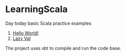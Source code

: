 # LearningScala
Day today basic Scala practice examples


1. [Hello World!](https://github.com/GaurG/LearningScala/blob/master/learningscala/src/main/scala/com/example/study/basics/HelloWorld.scala)
2. [Lazy Val](https://github.com/GaurG/LearningScala/blob/master/learningscala/src/main/scala/com/example/study/basics/Lazyval.scala)

The project uses sbt to compile and run the code base.


